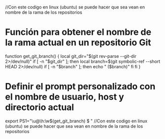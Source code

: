 
//Con este codigo en linux (ubuntu) se puede hacer que sea vean en nombre de la rama de los repositorios
# Función para obtener el nombre de la rama actual en un repositorio Git
function get_git_branch() {
    local git_dir="$(git rev-parse --git-dir 2>/dev/null)"
    if [ -n "$git_dir" ]; then
        local branch=$(git symbolic-ref --short HEAD 2>/dev/null)
        if [ -n "$branch" ]; then
            echo " ($branch)"
        fi
    fi
}

# Definir el prompt personalizado con el nombre de usuario, host y directorio actual
export PS1="\u@\h:\w\$(get_git_branch) \$ "
//Con este codigo en linux (ubuntu) se puede hacer que sea vean en nombre de la rama de los repositorios